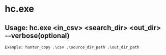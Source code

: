 # hc.exe

## Usage: hc.exe <in_csv> <search_dir> <out_dir> --verbose(optional)

```Example: hunter_copy .\csv .\source_dir_path .\out_dir_path```

